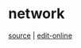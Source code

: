 # network

[source](https://github.com/haibazhang/lib/blob/master/src/cs/network/README.md) \| [edit-online](https://github.com/haibazhang/lib/edit/master/src/cs/network/README.md)

